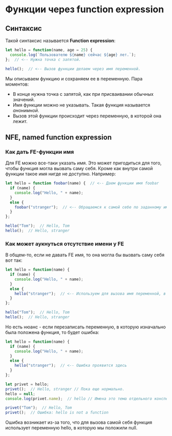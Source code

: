 # Функции через function expression

## Синтаксис

Такой синтаксис называется **Function expression**:

```javascript
let hello = function(name, age = 25) {
  console.log(`Пользователю ${name} сейчас ${age} лет.`);
};  // <-- Нужна точка с запятой.

hello();  // <-- Вызов функции делаем через имя переменной.
```

Мы описываем функцию и сохраняем ее в переменную. Пара моментов:

* В конце нужна точка с запятой, как при присваивании обычных значений.
* Имя функции можно не указывать. Такая функция называется *анонимной*.
* Вызов этой функции происходит через переменную, в которой она лежит.

## NFE, named function expression

### Как дать FE-функции имя

Для FE можно все-таки указать имя. Это может пригодиться для того, чтобы функция могла вызвать саму себя. Кроме как внутри самой функции такое имя нигде не доступно. Например:

```javascript
let hello = function foobar(name) {  // <-- Даем функции имя foobar
  if (name) {
    console.log("Hello, " + name);
  } 
  else {
    foobar("stranger");  // <-- Обращаемся к самой себе по заданному имени
  }
};

hello("Tom");  // Hello, Tom
hello();  // Hello, stranger
```

### Как может аукнуться отсутствие имени у FE

В общем-то, если не давать FE имя, то она могла бы вызвать саму себя вот так:

```javascript
let hello = function(name) {
  if (name) {
    console.log("Hello, " + name);
  }
  else {
    hello("stranger");  // <-- Используем для вызова имя переменной, в которой лежит FE
  }
};

hello("Tom");  // Hello, Tom
hello();  // Hello, stranger
```

Но есть нюанс - если перезаписать переменную, в которую изначально была положена функция, то будет ошибка:

```javascript
let hello = function(name) {
  if (name) {
    console.log("Hello, " + name);
  }
  else {
    hello("stranger");  // <-- Ошибка проявится здесь
  }
};

let privet = hello;
privet();  // Hello, stranger // Пока еще нормально.
hello = null;
console.log(privet.name);  // hello // Имена это тема отдельного конспекта, а тут просто чтоб было

privet("Tom");  // Hello, Tom
privet();  // Ошибка: hello is not a function
```

Ошибка возникает из-за того, что для вызова самой себя функция использует переменную hello, в которую мы положили null.
